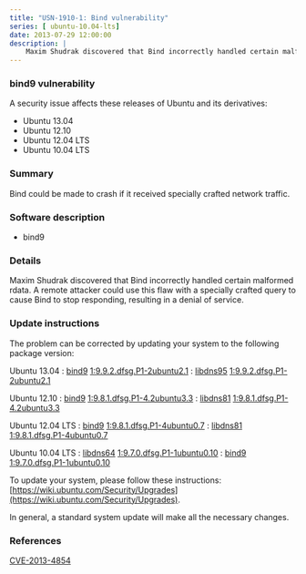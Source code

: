 ```yaml
---
title: "USN-1910-1: Bind vulnerability"
series: [ ubuntu-10.04-lts]
date: 2013-07-29 12:00:00
description: |
    Maxim Shudrak discovered that Bind incorrectly handled certain malformed rdata. A remote attacker could use this flaw with a specially crafted query to cause Bind to stop responding, resulting in a denial of service. 
--- 
```

 
### bind9 vulnerability

A security issue affects these releases of Ubuntu and its derivatives:

* Ubuntu 13.04
* Ubuntu 12.10
* Ubuntu 12.04 LTS
* Ubuntu 10.04 LTS

### Summary

Bind could be made to crash if it received specially crafted network traffic.

### Software description

* bind9 

### Details

Maxim Shudrak discovered that Bind incorrectly handled certain malformed rdata. A remote attacker could use this flaw with a specially crafted query to cause Bind to stop responding, resulting in a denial of service. 

### Update instructions

The problem can be corrected by updating your system to the following package version:

Ubuntu 13.04
 : [bind9](https://launchpad.net/ubuntu/+source/bind9) <span> [1:9.9.2.dfsg.P1-2ubuntu2.1](https://launchpad.net/ubuntu/+source/bind9/1:9.9.2.dfsg.P1-2ubuntu2.1) </span> 
 : [libdns95](https://launchpad.net/ubuntu/+source/bind9) <span> [1:9.9.2.dfsg.P1-2ubuntu2.1](https://launchpad.net/ubuntu/+source/bind9/1:9.9.2.dfsg.P1-2ubuntu2.1) </span> 

Ubuntu 12.10
 : [bind9](https://launchpad.net/ubuntu/+source/bind9) <span> [1:9.8.1.dfsg.P1-4.2ubuntu3.3](https://launchpad.net/ubuntu/+source/bind9/1:9.8.1.dfsg.P1-4.2ubuntu3.3) </span> 
 : [libdns81](https://launchpad.net/ubuntu/+source/bind9) <span> [1:9.8.1.dfsg.P1-4.2ubuntu3.3](https://launchpad.net/ubuntu/+source/bind9/1:9.8.1.dfsg.P1-4.2ubuntu3.3) </span> 

Ubuntu 12.04 LTS
 : [bind9](https://launchpad.net/ubuntu/+source/bind9) <span> [1:9.8.1.dfsg.P1-4ubuntu0.7](https://launchpad.net/ubuntu/+source/bind9/1:9.8.1.dfsg.P1-4ubuntu0.7) </span> 
 : [libdns81](https://launchpad.net/ubuntu/+source/bind9) <span> [1:9.8.1.dfsg.P1-4ubuntu0.7](https://launchpad.net/ubuntu/+source/bind9/1:9.8.1.dfsg.P1-4ubuntu0.7) </span> 

Ubuntu 10.04 LTS
 : [libdns64](https://launchpad.net/ubuntu/+source/bind9) <span> [1:9.7.0.dfsg.P1-1ubuntu0.10](https://launchpad.net/ubuntu/+source/bind9/1:9.7.0.dfsg.P1-1ubuntu0.10) </span> 
 : [bind9](https://launchpad.net/ubuntu/+source/bind9) <span> [1:9.7.0.dfsg.P1-1ubuntu0.10](https://launchpad.net/ubuntu/+source/bind9/1:9.7.0.dfsg.P1-1ubuntu0.10) </span> 

To update your system, please follow these instructions: [https://wiki.ubuntu.com/Security/Upgrades](https://wiki.ubuntu.com/Security/Upgrades).

In general, a standard system update will make all the necessary changes. 

### References

 [CVE-2013-4854](http://people.ubuntu.com/~ubuntu-security/cve/CVE-2013-4854)
 
